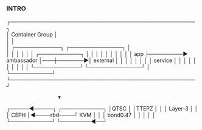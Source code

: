 ### INTRO

                                                                                
 ┌─────────────────────────────────────────────────┐                      
 │ Container Group                                 │                      
 │                                                 │                      
 │       ┌────────────┐         ┌──────────────┐   │                      
 │       │            │         │              │   │        ┌───────────┐ 
 │       │            │         │              │   │        │           │ 
 │       │    app     ├─────────▶  ambassador  │───┼───────▶│ external  │ 
 │       │            │         │              │   │        │ service   │ 
 │       │            │         │              │   │        │           │ 
 │       └────────────┘         └──────────────┘   │        └───────────┘ 
 └─────────────────────────────────────────────────┘                      

                       ▼







┌─────◄─────┐            ┌───────────┐
│QTSC       │            │TTEPZ      │
│           │   Layer-3  │           │
│    CEPH   │◄────rbd────┘     KVM   │
│           │        bond0.47        │
│           │            │           │
└───────────┘            └────────◄──┘
